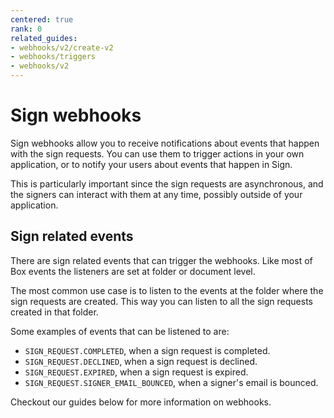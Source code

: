 ```yaml
---
centered: true
rank: 0
related_guides:
- webhooks/v2/create-v2
- webhooks/triggers
- webhooks/v2
---
```


# Sign webhooks

Sign webhooks allow you to receive notifications about events that happen with 
the sign requests. You can use them to trigger actions in your own application, 
or to notify your users about events that happen in Sign.

This is particularly important since the sign requests are asynchronous, and 
the signers can interact with them at any time, possibly outside of your 
application.

## Sign related events

There are sign related events that can trigger the webhooks. Like most of Box 
events the listeners are set at folder or document level.

The most common use case is to listen to the events at the folder where the 
sign requests are created. This way you can listen to all the sign requests 
created in that folder.

Some examples of events that can be listened to are:

- `SIGN_REQUEST.COMPLETED`, when a sign request is completed.
- `SIGN_REQUEST.DECLINED`, when a sign request is declined.
- `SIGN_REQUEST.EXPIRED`, when a sign request is expired.
- `SIGN_REQUEST.SIGNER_EMAIL_BOUNCED`, when a signer's email is bounced.

Checkout our guides below for more information on webhooks.